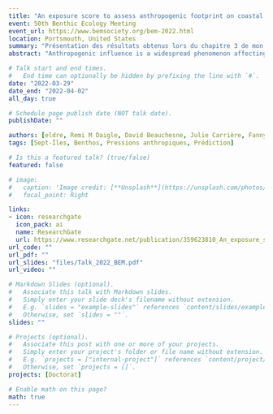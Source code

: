 ```yaml
---
title: "An exposure score to assess anthropogenic footprint on coastal ecosystems at the local scale"
event: 50th Benthic Ecology Meeting
event_url: https://www.bemsociety.org/bem-2022.html
location: Portsmouth, United States
summary: "Présentation des résultats obtenus lors du chapitre 3 de mon projet de Doctorat."
abstract: "Anthropogenic influence is a widespread phenomenon affecting coastal ecosystems, the majority of which bears various cooccurring human activities. The exposure and vulnerability of ecological communities and habitats to multiple human activities are promising indicators of the state of coastal benthic ecosystem worldwide. In this study, we developed an anthropogenic exposure score using a particle diffusion model and fishing events data for seven human activities: mussel aquaculture, sediment dredging, runoff from city and industries, sewer discharge, commercial shipping, artificial structures and coastal fisheries. This score was applied to ecosystems in the region of Sept-Îles (Québec, Canada), a major industrial harbour area in the Gulf of St. Lawrence and the fifth Canadian commercial harbour. Cumulative score was low to moderate throughout the studied area, with some localized regions showing higher values (‘hotspots’). Using exposure scores as predictors in a regression model, a significant portion of the benthic community structure was explained, giving evidence to ecological links between exposure and species vulnerability to human activities. By using these scores in environmental assessments, we hope to increase their efficiency for local stakeholders, even more in ecosystems where available ecological data is limited and to further pave the way towards holistic and integrated ecological management."

# Talk start and end times.
#   End time can optionally be hidden by prefixing the line with `#`.
date: "2022-03-29"
date_end: "2022-04-02"
all_day: true

# Schedule page publish date (NOT talk date).
publishDate: ""

authors: [eldre, Remi M Daigle, David Beauchesne, Julie Carrière, Fanny Noisette, philarch]
tags: [Sept-Îles, Benthos, Pressions anthropiques, Prédiction]

# Is this a featured talk? (true/false)
featured: false

# image:
#   caption: 'Image credit: [**Unsplash**](https://unsplash.com/photos/bzdhc5b3Bxs)'
#   focal_point: Right

links:
- icon: researchgate
  icon_pack: ai
  name: ResearchGate
  url: https://www.researchgate.net/publication/359623810_An_exposure_score_to_assess_anthropogenic_footprint_on_coastal_ecosystems_at_the_local_scale
url_code: ""
url_pdf: ""
url_slides: "files/Talk_2022_BEM.pdf"
url_video: ""

# Markdown Slides (optional).
#   Associate this talk with Markdown slides.
#   Simply enter your slide deck's filename without extension.
#   E.g. `slides = "example-slides"` references `content/slides/example-slides.md`.
#   Otherwise, set `slides = ""`.
slides: ""

# Projects (optional).
#   Associate this post with one or more of your projects.
#   Simply enter your project's folder or file name without extension.
#   E.g. `projects = ["internal-project"]` references `content/project/deep-learning/index.md`.
#   Otherwise, set `projects = []`.
projects: [Doctorat]

# Enable math on this page?
math: true
---
```


